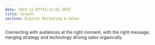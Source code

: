 ```yaml
---
date: 2022-12-07T13:11:52.387Z
title: Growth
section: Digital Marketing & Sales
---
```


Connecting with audiences at the right moment, with the right message, merging strategy and technology driving sales organically.
